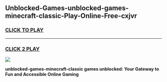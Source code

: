 
## Unblocked-Games-unblocked-games-minecraft-classic-Play-Online-Free-cxjvr
<h3>
<a href="https://premium76.site?title=unblocked-games-minecraft-classic&ref=26A">CLICK TO PLAY</a></h3>
<hr>

<h3>
<a href="https://premium76.site?title=unblocked-games-minecraft-classic&ref=26A">CLICK 2 PLAY</a>
  
</h3>

<a href="https://premium76.site?title=unblocked-games-minecraft-classic&ref=26A"><img src="https://clearcache.store/games.png"></a>


**unblocked-games-minecraft-classic games unblocked: Your Gateway to Fun and Accessible Online Gaming**
